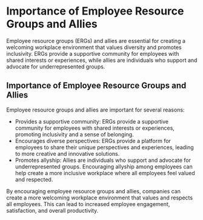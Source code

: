Importance of Employee Resource Groups and Allies
=============================================================================================================

Employee resource groups (ERGs) and allies are essential for creating a welcoming workplace environment that values diversity and promotes inclusivity. ERGs provide a supportive community for employees with shared interests or experiences, while allies are individuals who support and advocate for underrepresented groups.

Importance of Employee Resource Groups and Allies
-------------------------------------------------

Employee resource groups and allies are important for several reasons:

* Provides a supportive community: ERGs provide a supportive community for employees with shared interests or experiences, promoting inclusivity and a sense of belonging.
* Encourages diverse perspectives: ERGs provide a platform for employees to share their unique perspectives and experiences, leading to more creative and innovative solutions.
* Promotes allyship: Allies are individuals who support and advocate for underrepresented groups. Encouraging allyship among employees can help create a more inclusive workplace where all employees feel valued and respected.

By encouraging employee resource groups and allies, companies can create a more welcoming workplace environment that values and respects all employees. This can lead to increased employee engagement, satisfaction, and overall productivity.
